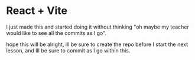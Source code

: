 # React + Vite

I just made this and started doing it without thinking "oh maybe my teacher would like to see all the commits as I go". 

hope this will be alright, ill be sure to create the repo before I start the next lesson, and Ill be sure to commit as I go within this.